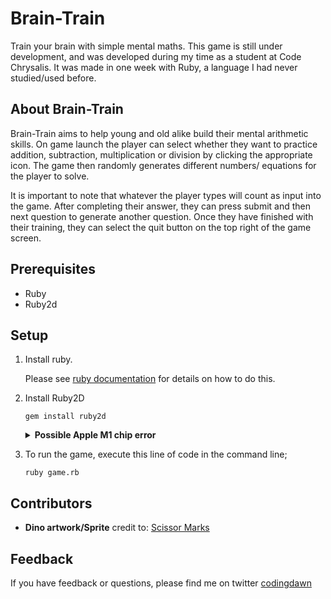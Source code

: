 # Brain-Train

Train your brain with simple mental maths.
This game is still under development, and was developed during my time as a student at Code Chrysalis. It was made in one week with Ruby, a language I had never studied/used before.

## About Brain-Train

Brain-Train aims to help young and old alike build their mental arithmetic skills. On game launch the player can select whether they want to practice addition, subtraction, multiplication or division by clicking the appropriate icon. The game then randomly generates different numbers/ equations for the player to solve. 

It is important to note that whatever the player types will count as input into the game. After completing their answer, they can press submit and then next question to generate another question. Once they have finished with their training, they can select the quit button on the top right of the game screen.

## Prerequisites

- Ruby
- Ruby2d

## Setup

1. Install ruby.

    Please see [ruby documentation](https://www.ruby-lang.org/en/documentation/installation/) for details on how to do this. 

1. Install Ruby2D

    ```
    gem install ruby2d
    ```
    <details><summary><b>Possible Apple M1 chip error</b></summary>
    If you have an error like this;

    ```
    You don't have write permissions for the /Library/Ruby/Gems/2.6.0 directory.
    ```

    Then run the following command before you run the `gem install ruby2d` command;

    ```
    export GEM_HOME="$HOME/.gem"
    ```
    Please note that you may have to do this every time you open the file.
    </details>

1. To run the game, execute this line of code in the command line;

    ```
    ruby game.rb
    ```

## Contributors

- **Dino artwork/Sprite**
    credit to: [Scissor Marks](https://twitter.com/ScissorMarks)

## Feedback

If you have feedback or questions, please find me on twitter [codingdawn](https://twitter.com/codingdawn)